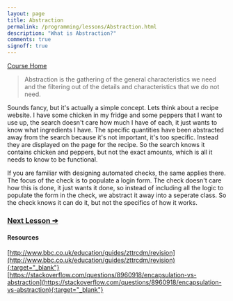 ```yaml
---
layout: page
title: Abstraction
permalink: /programming/lessons/Abstraction.html
description: "What is Abstraction?"
comments: true
signoff: true
---
```

[Course Home](../course)

>Abstraction is the gathering of the general characteristics we need and the filtering out of the details and characteristics that we do not need.

Sounds fancy, but it's actually a simple concept. Lets think about a recipe website. I have some chicken in my fridge and some peppers that I want to use up, the search doesn't care how much I have of each, it just wants to know what ingredients I have. The specific quantities have been abstracted away from the search because it's not important, it's too specific. Instead they are displayed on the page for the recipe. So the search knows it contains chicken and peppers, but not the exact amounts, which is all it needs to know to be functional.

If you are familiar with designing automated checks, the same applies there. The focus of the check is to populate a login form. The check doesn't care how this is done, it just wants it done, so instead of including all the logic to populate the form in the check, we abstract it away into a seperate class. So the check knows it can do it, but not the specifics of how it works.

### [Next Lesson &#10132;](../lessons/encapsulation)

#### Resources
[http://www.bbc.co.uk/education/guides/zttrcdm/revision](http://www.bbc.co.uk/education/guides/zttrcdm/revision){:target="_blank"}  
[https://stackoverflow.com/questions/8960918/encapsulation-vs-abstraction](https://stackoverflow.com/questions/8960918/encapsulation-vs-abstraction){:target="_blank"}